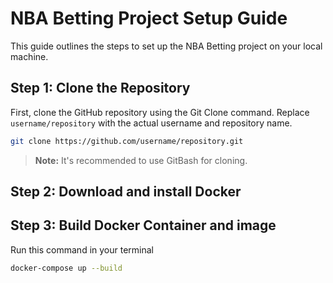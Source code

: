 # NBA Betting Project Setup Guide

This guide outlines the steps to set up the NBA Betting project on your local machine.

## Step 1: Clone the Repository

First, clone the GitHub repository using the Git Clone command. Replace `username/repository` with the actual username and repository name.

```bash
git clone https://github.com/username/repository.git
```

> **Note:** It's recommended to use GitBash for cloning.

## Step 2: Download and install Docker

## Step 3: Build Docker Container and image

Run this command in your terminal

```bash
docker-compose up --build
```

